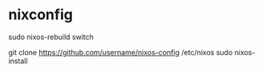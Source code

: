 # nixconfig

sudo nixos-rebuild switch


git clone https://github.com/username/nixos-config /etc/nixos
sudo nixos-install
